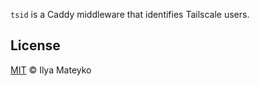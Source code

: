 `tsid` is a Caddy middleware that identifies Tailscale users.

## License

[MIT] © Ilya Mateyko

[MIT]: LICENSE.md
